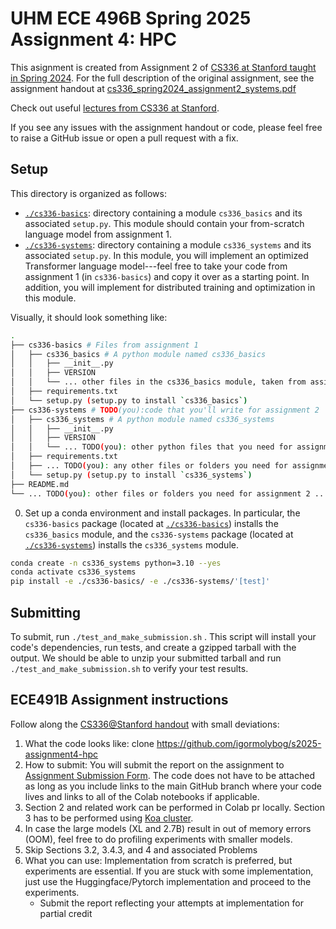 # UHM ECE 496B Spring 2025 Assignment 4: HPC

This asignment is created from Assignment 2 of [CS336 at Stanford taught in Spring 2024](https://stanford-cs336.github.io/spring2024/). 
For the full description of the original assignment, see the assignment handout at
[cs336_spring2024_assignment2_systems.pdf](./cs336_spring2024_assignment2_systems.pdf)

Check out useful [lectures from CS336 at Stanford](https://github.com/stanford-cs336/spring2024-lectures).

If you see any issues with the assignment handout or code, please feel free to
raise a GitHub issue or open a pull request with a fix.

## Setup

This directory is organized as follows:

- [`./cs336-basics`](./cs336-basics): directory containing a module
  `cs336_basics` and its associated `setup.py`. This module should contain
  your from-scratch language model from assignment 1.
- [`./cs336-systems`](./cs336-systems): directory containing a module
  `cs336_systems` and its associated `setup.py`. In this module, you will
  implement an optimized Transformer language model---feel free to take your
  code from assignment 1 (in `cs336-basics`) and copy it over as a starting
  point. In addition, you will implement for distributed training and
  optimization in this module.

Visually, it should look something like:

``` sh
.
├── cs336-basics # Files from assignment 1 
│   ├── cs336_basics # A python module named cs336_basics
│   │   ├── __init__.py
│   │   ├── VERSION
│   │   └── ... other files in the cs336_basics module, taken from assignment 1 ...
│   ├── requirements.txt
│   └── setup.py (setup.py to install `cs336_basics`) 
├── cs336-systems # TODO(you):code that you'll write for assignment 2 
│   ├── cs336_systems # A python module named cs336_systems
│   │   ├── __init__.py
│   │   ├── VERSION
│   │   └── ... TODO(you): other python files that you need for assignment 2 ...
│   ├── requirements.txt
│   ├── ... TODO(you): any other files or folders you need for assignment 2 ...
│   └── setup.py (setup.py to install `cs336_systems`)
├── README.md
└── ... TODO(you): other files or folders you need for assignment 2 ...
```

0. Set up a conda environment and install packages. In particular, the
   `cs336-basics` package (located at [`./cs336-basics`](./cs336-basics))
   installs the `cs336_basics` module, and the `cs336-systems` package (located
   at [`./cs336-systems`](./cs336-systems)) installs the `cs336_systems` module.

``` sh
conda create -n cs336_systems python=3.10 --yes
conda activate cs336_systems
pip install -e ./cs336-basics/ -e ./cs336-systems/'[test]'
```

## Submitting

To submit, run `./test_and_make_submission.sh` . This script will install your
code's dependencies, run tests, and create a gzipped tarball with the output. We
should be able to unzip your submitted tarball and run
`./test_and_make_submission.sh` to verify your test results.


## ECE491B Assignment instructions

Follow along the [CS336@Stanford handout](./cs336_spring2024_assignment2_systems.pdf) with small deviations:
1. What the code looks like: clone https://github.com/igormolybog/s2025-assignment4-hpc
2. How to submit: You will submit the report on the assignment to [Assignment Submission Form](https://forms.gle/CSRweWjuBxvYbb9MA). The code does not have to be attached as long as you include links to the main GitHub branch where your code lives and links to all of the Colab notebooks if applicable.
3. Section 2 and related work can be performed in Colab pr locally. Section 3 has to be performed using [Koa cluster](https://docs.google.com/document/d/1h00x2pAjIjMDJ-1RBeHQaTvnfxUhM_lAVNbskEc9f7A/edit?usp=sharing).
4. In case the large models (XL and 2.7B) result in out of memory errors (OOM), feel free to do profiling experiments with smaller models.
5. Skip Sections 3.2, 3.4.3, and 4 and associated Problems
6. What you can use: Implementation from scratch is preferred, but experiments are essential. If you are stuck with some implementation, just use the Huggingface/Pytorch implementation and proceed to the experiments.
    - Submit the report reflecting your attempts at implementation for partial credit